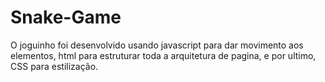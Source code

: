 # Snake-Game
O joguinho foi desenvolvido usando javascript para dar movimento aos elementos, html para estruturar toda a arquitetura de pagina, e por ultimo, CSS para estilização. 
